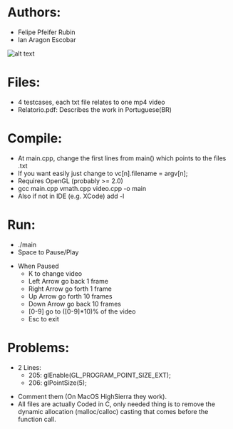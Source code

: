 # Authors:
- Felipe Pfeifer Rubin
- Ian Aragon Escobar

![alt text](https://github.com/Felipe-Rubin/GroupRecognition/Images/Br1.png)

# Files:
- 4 testcases, each txt file relates to one mp4 video
- Relatorio.pdf: Describes the work in Portuguese(BR)

# Compile:
- At main.cpp, change the first lines from main() which points to the files .txt
- If you want easily just change to vc[n].filename = argv[n];
- Requires OpenGL (probably >= 2.0)
- gcc  main.cpp vmath.cpp video.cpp -o main 
- Also if not in IDE (e.g. XCode) add -l<library>

# Run:
- ./main
- Space to Pause/Play
* When Paused
	* K to change video
	* Left Arrow go back 1 frame
	* Right Arrow go forth 1 frame
	* Up Arrow go forth 10 frames
	* Down Arrow go back 10 frames
	* [0-9] go to ([0-9]*10)% of the video
	* Esc to exit

# Problems:
* 2 Lines: 
	* 205: glEnable(GL_PROGRAM_POINT_SIZE_EXT);
	* 206: glPointSize(5);
- Comment them (On MacOS HighSierra they work).
- All files are actually Coded in C, only needed thing is to remove the dynamic allocation (malloc/calloc) casting that comes before the function call.

